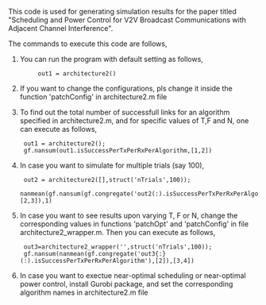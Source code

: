 This code is used for generating simulation results for the paper titled "Scheduling and Power Control for V2V Broadcast Communications with Adjacent Channel Interference".



The commands to execute this code are follows,

1. You can run the program with default setting as follows,

    		out1 = architecture2()

2. If you want to change the configurations, pls change it inside the function 'patchConfig' in architecture2.m file

3. To find out the total number of successfull links for an algorithm specified in architecture2.m, and for specific values of T,F and N, one can execute as follows,

		out1 = architecture2();  
		gf.nansum(out1.isSuccessPerTxPerRxPerAlgorithm,[1,2])

4. In case you want to simulate for multiple trials (say 100),
	
		out2 = architecture2([],struct('nTrials',100));  
		nanmean(gf.nansum(gf.congregate('out2(:).isSuccessPerTxPerRxPerAlgorithm')==1,[2,3]),1)

5. In case you want to see results upon varying T, F or N, change the corresponding values in functions 'patchOpt' and 'patchConfig' in file architecture2_wrapper.m. Then you can execute as follows,

		out3=architecture2_wrapper('',struct('nTrials',100));
		gf.nansum(nanmean(gf.congregate('out3{:}(:).isSuccessPerTxPerRxPerAlgorithm'),[2]),[3,4])

6. In case you want to exectue near-optimal scheduling or near-optimal power control, install Gurobi package, and set the corresponding algorithm names in architecture2.m file
